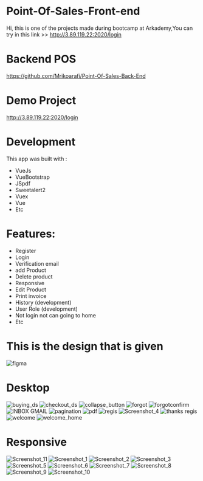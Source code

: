 # Point-Of-Sales-Front-end

Hi, this is one of the projects made during bootcamp at Arkademy,You can try in this link >> http://3.89.119.22:2020/login

# Backend POS
https://github.com/Mrikoarafi/Point-Of-Sales-Back-End

# Demo Project
http://3.89.119.22:2020/login

# Development
This app was built with :
- VueJs
- VueBootstrap
- JSpdf
- Sweetalert2
- Vuex
- Vue 
- Etc

# Features:
- Register
- Login
- Verification email
- add Product
- Delete product
- Responsive
- Edit Product 
- Print invoice 
- History (development)
- User Role (development)
- Not login not can going to home
- Etc

# This is the design that is given
![figma](https://user-images.githubusercontent.com/50771883/97802339-5d7a9c80-1c75-11eb-991a-39f97542cfb0.jpg)

# Desktop
![buying_ds](https://user-images.githubusercontent.com/50771883/97802342-623f5080-1c75-11eb-89c8-d7093ba2ac8c.jpg)
![checkout_ds](https://user-images.githubusercontent.com/50771883/97802343-62d7e700-1c75-11eb-8d56-576a1beef576.jpg)
![collapse_button](https://user-images.githubusercontent.com/50771883/97802344-64091400-1c75-11eb-9ffd-ddf4fa39a24a.jpg)
![forgot](https://user-images.githubusercontent.com/50771883/97802346-64a1aa80-1c75-11eb-8fdb-77078bcb02f1.jpg)
![forgotconfirm](https://user-images.githubusercontent.com/50771883/97802347-653a4100-1c75-11eb-88f0-f020adfe96e1.jpg)
![INBOX GMAIL](https://user-images.githubusercontent.com/50771883/97802351-67040480-1c75-11eb-8186-16f992a5d148.jpg)
![pagination](https://user-images.githubusercontent.com/50771883/97802353-679c9b00-1c75-11eb-9478-ff979d9d5f57.jpg)
![pdf](https://user-images.githubusercontent.com/50771883/97802356-68cdc800-1c75-11eb-9011-a4113f618bc1.jpg)
![regis](https://user-images.githubusercontent.com/50771883/97802358-69665e80-1c75-11eb-8708-ff37da06b00a.jpg)
![Screenshot_4](https://user-images.githubusercontent.com/50771883/97802359-69fef500-1c75-11eb-814a-287e2ed3d007.jpg)
![thanks regis](https://user-images.githubusercontent.com/50771883/97802360-6a978b80-1c75-11eb-842d-c24e60a33ed2.jpg)
![welcome](https://user-images.githubusercontent.com/50771883/97802362-6bc8b880-1c75-11eb-9ed8-9415e2cf3994.jpg)
![welcome_home](https://user-images.githubusercontent.com/50771883/97802364-6c614f00-1c75-11eb-89c9-54c0428e84a0.jpg)

# Responsive
![Screenshot_11](https://user-images.githubusercontent.com/50771883/98056102-9ed79b80-1e71-11eb-9626-03f93f38454b.jpg)
![Screenshot_1](https://user-images.githubusercontent.com/50771883/98056068-8cf5f880-1e71-11eb-9c1e-ea23ef16d851.jpg)
![Screenshot_2](https://user-images.githubusercontent.com/50771883/98056075-93847000-1e71-11eb-83a8-96e95edf5b33.jpg)
![Screenshot_3](https://user-images.githubusercontent.com/50771883/98056085-95e6ca00-1e71-11eb-8e03-9495ec335592.jpg)
![Screenshot_5](https://user-images.githubusercontent.com/50771883/98056086-967f6080-1e71-11eb-8d58-4fc14c7ad5de.jpg)
![Screenshot_6](https://user-images.githubusercontent.com/50771883/98056090-98492400-1e71-11eb-821d-581c359aa3f2.jpg)
![Screenshot_7](https://user-images.githubusercontent.com/50771883/98056094-9aab7e00-1e71-11eb-90ca-924d4fa0dc9d.jpg)
![Screenshot_8](https://user-images.githubusercontent.com/50771883/98056096-9bdcab00-1e71-11eb-810a-ceb7a8c5c4b1.jpg)
![Screenshot_9](https://user-images.githubusercontent.com/50771883/98056097-9c754180-1e71-11eb-8286-acf0fc6707ed.jpg)
![Screenshot_10](https://user-images.githubusercontent.com/50771883/98056101-9e3f0500-1e71-11eb-878c-788e020f3792.jpg)

